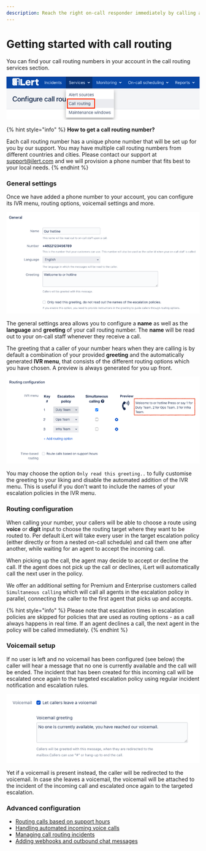```yaml
---
description: Reach the right on-call responder immediately by calling a phone number
---
```


# Getting started with call routing

You can find your call routing numbers in your account in the call routing services section.

![](../.gitbook/assets/image%20%2818%29.png)

{% hint style="info" %}
**How to get a call routing number?**

Each call routing number has a unique phone number that will be set up for you by our support. You may have multiple call routing numbers from different countries and cities. Please contact our support at support@ilert.com and we will provision a phone number that fits best to your local needs.
{% endhint %}

### General settings

Once we have added a phone number to your account, you can configure its IVR menu, routing options, voicemail settings and more.

![](../.gitbook/assets/image%20%2815%29.png)

The general settings area allows you to configure a **name** as well as the **language** and **greeting** of your call routing number. The **name** will be read out to your on-call staff whenever they receive a call. 

The greeting that a caller of your number hears when they are calling is by default a combination of your provided **greeting** and the automatically generated **IVR menu**, that consists of the different routing options which you have chosen. A preview is always generated for you up front.

![](../.gitbook/assets/image%20%2817%29.png)

You may choose the option `Only read this greeting..` to fully customise the greeting to your liking and disable the automated addition of the IVR menu. This is useful if you don't want to include the names of your escalation policies in the IVR menu.

### Routing configuration

When calling your number, your callers will be able to choose a route using **voice** or **digit** input to choose the routing target where they want to be routed to. Per default iLert will take every user in the target escalation policy \(either directly or from a nested on-call schedule\) and call them one after another, while waiting for an agent to accept the incoming call.

When picking up the call, the agent may decide to accept or decline the call. If the agent does not pick up the call or declines, iLert will automatically call the next user in the policy.

We offer an additional setting for Premium and Enterprise customers called `Simultaneous calling` which will call all agents in the escalation policy in parallel, connecting the caller to the first agent that picks up and accepts.

{% hint style="info" %}
Please note that escalation times in escalation policies are skipped for policies that are used as routing options - as a call always happens in real time. If an agent declines a call, the next agent in the policy will be called immediately.
{% endhint %}

### Voicemail setup

If no user is left and no voicemail has been configured \(see below\) the caller will hear a message that no one is currently available and the call will be ended. The incident that has been created for this incoming call will be escalated once again to the targeted escalation policy using regular incident notification and escalation rules.

![](../.gitbook/assets/image%20%2811%29.png)

Yet if a voicemail is present instead, the caller will be redirected to the voicemail. In case she leaves a voicemail, the voicemail will be attached to the incident of the incoming call and escalated once again to the targeted escalation.

### Advanced configuration

* [Routing calls based on support hours](routing-calls-based-on-support-hours/)
* [Handling automated incoming voice calls](voicemail-only-mode.md)
* [Managing call routing incidents](managing-call-routing-incidents.md)
* [Adding webhooks and outbound chat messages](adding-webhooks-and-outbound-chat-messages.md)





